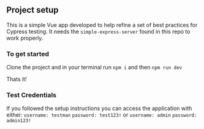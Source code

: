 ## Project setup

This is a simple Vue app developed to help refine a set of best practices for Cypress testing. It needs the `simple-express-server` found in this repo to work properly.

### To get started

Clone the project and in your terminal run
`npm i` and then `npm run dev`

Thats it!

### Test Credentials

If you followed the setup instructions you can access the application with either:
`username: testman`
`password: test123!`
or
`username: admin`
`password: admin123!`
